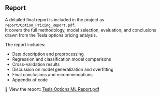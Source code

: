 ## Report

A detailed final report is included in the project as `report/Option_Pricing_Report.pdf`.  
It covers the full methodology, model selection, evaluation, and conclusions drawn from the Tesla options pricing analysis.

The report includes:
- Data description and preprocessing
- Regression and classification model comparisons
- Cross-validation results
- Discussion on model generalization and overfitting
- Final conclusions and recommendations
- Appendix of code

📄 View the report: [Tesla Options ML Report.pdf](report/tesla-optoins-ml-report.pdf)
